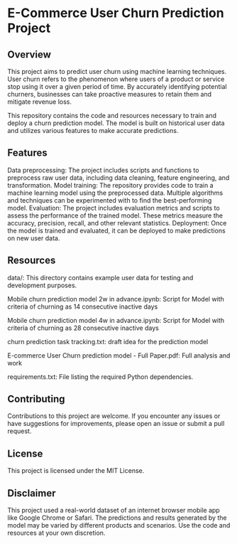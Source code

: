 # E-Commerce User Churn Prediction Project
## Overview
This project aims to predict user churn using machine learning techniques. User churn refers to the phenomenon where users of a product or service stop using it over a given period of time. By accurately identifying potential churners, businesses can take proactive measures to retain them and mitigate revenue loss.

This repository contains the code and resources necessary to train and deploy a churn prediction model. The model is built on historical user data and utilizes various features to make accurate predictions.

## Features
Data preprocessing: The project includes scripts and functions to preprocess raw user data, including data cleaning, feature engineering, and transformation.
Model training: The repository provides code to train a machine learning model using the preprocessed data. Multiple algorithms and techniques can be experimented with to find the best-performing model.
Evaluation: The project includes evaluation metrics and scripts to assess the performance of the trained model. These metrics measure the accuracy, precision, recall, and other relevant statistics.
Deployment: Once the model is trained and evaluated, it can be deployed to make predictions on new user data.

## Resources
data/: This directory contains example user data for testing and development purposes.

Mobile churn prediction model 2w in advance.ipynb: Script for Model with criteria of churning as 14 consecutive inactive days  

Mobile churn prediction model 4w in advance.ipynb: Script for Model with criteria of churning as 28 consecutive inactive days  

churn prediction task tracking.txt: draft idea for the prediction model 

E-commerce User Churn prediction model - Full Paper.pdf: Full analysis and work

requirements.txt: File listing the required Python dependencies.

## Contributing
Contributions to this project are welcome. If you encounter any issues or have suggestions for improvements, please open an issue or submit a pull request.

## License
This project is licensed under the MIT License.

## Disclaimer
This project used a real-world dataset of an internet browser mobile app like Google Chrome or Safari. The predictions and results generated by the model may be varied by different products and scenarios. Use the code and resources at your own discretion.
